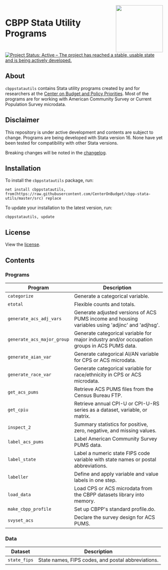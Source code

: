 <img align="right" width="150" src="https://www.cbpp.org/sites/all/themes/custom/cbpp/logo.png">

# CBPP Stata Utility Programs

[![Project Status: Active – The project has reached a stable, usable state and is being actively developed.](https://www.repostatus.org/badges/latest/active.svg)](https://www.repostatus.org/#active)

## About

`cbppstatautils` contains Stata utility programs created by and for researchers at the [Center on Budget and Policy Priorities](https://www.cbpp.org). Most of the programs are for working with American Community Survey or Current Population Survey microdata.

## Disclaimer

This repository is under active development and contents are subject to change. Programs are being developed with Stata version 16. None have yet been tested for compatibility with other Stata versions.

Breaking changes will be noted in the [changelog](https://github.com/CenterOnBudget/cbpp-stata-utils/blob/master/NEWS.md).

## Installation

To install the `cbppstatautils` package, run:
```
net install cbppstatautils, from(https://raw.githubusercontent.com/CenterOnBudget/cbpp-stata-utils/master/src) replace
```
To update your installation to the latest version, run:
```
cbppstatautils, update
```

## License
View the [license](https://github.com/CenterOnBudget/cbpp-stata-utils/blob/master/LICENSE).


## Contents

### Programs

| Program | Description |
|---------|-------------|
| `categorize` | Generate a categorical variable. |
| `etotal` | Flexible counts and totals. |
| `generate_acs_adj_vars` | Generate adjusted versions of ACS PUMS income and housing variables using 'adjinc' and 'adjhsg'. |
| `generate_acs_major_group` | Generate categorical variable for major industry and/or occupation groups in ACS PUMS data. |
| `generate_aian_var` | Generate categorical AI/AN variable for CPS or ACS microdata. |
| `generate_race_var` | Generate categorical variable for race/ethnicity in CPS or ACS microdata. |
| `get_acs_pums` | Retrieve ACS PUMS files from the Census Bureau FTP. |
| `get_cpiu` | Retrieve annual CPI-U or CPI-U-RS series as a dataset, variable, or matrix. |
| `inspect_2` | Summary statistics for positive, zero, negative, and missing values. |
| `label_acs_pums` | Label American Community Survey PUMS data. |
| `label_state` | Label a numeric state FIPS code variable with state names or postal abbreviations. |
| `labeller` | Define and apply variable and value labels in one step. |
| `load_data` | Load CPS or ACS microdata from the CBPP datasets library into memory. |
| `make_cbpp_profile` | Set up CBPP's standard profile.do. |
| `svyset_acs` | Declare the survey design for ACS PUMS. |

### Data

| Dataset | Description |
|---------|-------------|
| `state_fips` | State names, FIPS codes, and postal abbreviations. |


